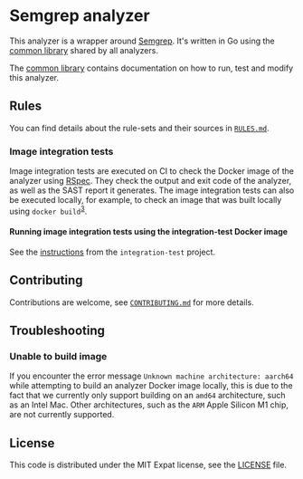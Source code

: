 # Semgrep analyzer

This analyzer is a wrapper around [Semgrep](https://github.com/returntocorp/semgrep).
It's written in Go using
the [common library](https://gitlab.com/gitlab-org/security-products/analyzers/common)
shared by all analyzers.

The [common library](https://gitlab.com/gitlab-org/security-products/analyzers/common)
contains documentation on how to run, test and modify this analyzer.

## Rules

You can find details about the rule-sets and their sources in
[`RULES.md`](RULES.md).

### Image integration tests

Image integration tests are executed on CI to check the Docker image of the analyzer using [RSpec](https://rspec.info/).
They check the output and exit code of the analyzer, as well as the SAST report it generates.
The image integration tests can also be executed locally, for example, to check an image that was built locally using `docker build`<sup>[3](#unable-to-build-image)</sup>.

#### Running image integration tests using the integration-test Docker image

See the [instructions](https://gitlab.com/gitlab-org/security-products/analyzers/integration-test/-/blob/main/README.md#how-to-run-the-integration-test-docker-container-locally) from the `integration-test` project.

## Contributing

Contributions are welcome, see [`CONTRIBUTING.md`](CONTRIBUTING.md) for more details.

## Troubleshooting

### Unable to build image

If you encounter the error message `Unknown machine architecture: aarch64` while attempting to build an analyzer Docker image locally, this is due to the fact that we currently only support building on an `amd64` architecture, such as an Intel Mac. Other architectures, such as the `ARM` Apple Silicon M1 chip, are not currently supported.

## License

This code is distributed under the MIT Expat license, see the [LICENSE](LICENSE) file.

